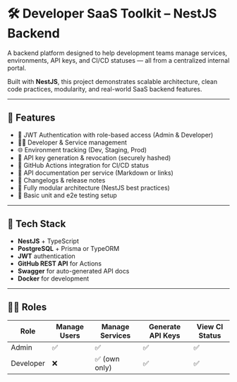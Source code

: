 # 🛠️ Developer SaaS Toolkit – NestJS Backend

A backend platform designed to help development teams manage services, environments, API keys, and CI/CD statuses — all from a centralized internal portal.

Built with **NestJS**, this project demonstrates scalable architecture, clean code practices, modularity, and real-world SaaS backend features.

---

## 🔧 Features

- 🔐 JWT Authentication with role-based access (Admin & Developer)
- 🧑‍💻 Developer & Service management
- 🌐 Environment tracking (Dev, Staging, Prod)
- 🔑 API key generation & revocation (securely hashed)
- 🚦 GitHub Actions integration for CI/CD status
- 📄 API documentation per service (Markdown or links)
- 📝 Changelogs & release notes
- 🧱 Fully modular architecture (NestJS best practices)
- 🧪 Basic unit and e2e testing setup

---

## 🧬 Tech Stack

- **NestJS** + TypeScript
- **PostgreSQL** + Prisma or TypeORM
- **JWT** authentication
- **GitHub REST API** for Actions
- **Swagger** for auto-generated API docs
- **Docker** for development

---

## 🧑‍💼 Roles

| Role     | Manage Users | Manage Services | Generate API Keys | View CI Status |
|----------|---------------|-----------------|-------------------|----------------|
| Admin    | ✅            | ✅              | ✅                | ✅             |
| Developer| ❌            | ✅ (own only)   | ✅                | ✅             |